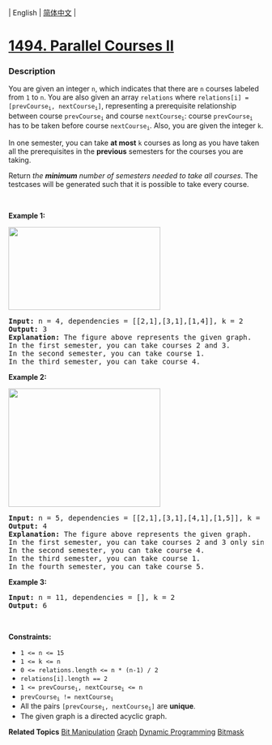 | English | [简体中文](README.md) |

# [1494. Parallel Courses II](https://leetcode-cn.com/problems/parallel-courses-ii)
 ### Description
<p>You are given an integer <code>n</code>, which indicates that there are <code>n</code> courses labeled from <code>1</code> to <code>n</code>. You are also given an array <code>relations</code> where <code>relations[i] = [prevCourse<sub>i</sub>, nextCourse<sub>i</sub>]</code>, representing a prerequisite relationship between course <code>prevCourse<sub>i</sub></code> and course <code>nextCourse<sub>i</sub></code>: course <code>prevCourse<sub>i</sub></code> has to be taken before course <code>nextCourse<sub>i</sub></code>. Also, you are given the integer <code>k</code>.</p>

<p>In one semester, you can take <strong>at most</strong> <code>k</code> courses as long as you have taken all the prerequisites in the <strong>previous</strong> semesters for the courses you are taking.</p>

<p>Return <em>the <strong>minimum</strong> number of semesters needed to take all courses</em>. The testcases will be generated such that it is possible to take every course.</p>

<p>&nbsp;</p>
<p><strong>Example 1:</strong></p>

<p><strong><img alt="" src="https://assets.leetcode.com/uploads/2020/05/22/leetcode_parallel_courses_1.png" style="width: 300px; height: 164px;" /></strong></p>

<pre>
<strong>Input:</strong> n = 4, dependencies = [[2,1],[3,1],[1,4]], k = 2
<strong>Output:</strong> 3 
<strong>Explanation:</strong> The figure above represents the given graph.
In the first semester, you can take courses 2 and 3.
In the second semester, you can take course 1.
In the third semester, you can take course 4.
</pre>

<p><strong>Example 2:</strong></p>

<p><strong><img alt="" src="https://assets.leetcode.com/uploads/2020/05/22/leetcode_parallel_courses_2.png" style="width: 300px; height: 234px;" /></strong></p>

<pre>
<strong>Input:</strong> n = 5, dependencies = [[2,1],[3,1],[4,1],[1,5]], k = 2
<strong>Output:</strong> 4 
<strong>Explanation:</strong> The figure above represents the given graph.
In the first semester, you can take courses 2 and 3 only since you cannot take more than two per semester.
In the second semester, you can take course 4.
In the third semester, you can take course 1.
In the fourth semester, you can take course 5.
</pre>

<p><strong>Example 3:</strong></p>

<pre>
<strong>Input:</strong> n = 11, dependencies = [], k = 2
<strong>Output:</strong> 6
</pre>

<p>&nbsp;</p>
<p><strong>Constraints:</strong></p>

<ul>
	<li><code>1 &lt;= n &lt;= 15</code></li>
	<li><code>1 &lt;= k &lt;= n</code></li>
	<li><code>0 &lt;= relations.length &lt;= n * (n-1) / 2</code></li>
	<li><code>relations[i].length == 2</code></li>
	<li><code>1 &lt;= prevCourse<sub>i</sub>, nextCourse<sub>i</sub> &lt;= n</code></li>
	<li><code>prevCourse<sub>i</sub> != nextCourse<sub>i</sub></code></li>
	<li>All the pairs <code>[prevCourse<sub>i</sub>, nextCourse<sub>i</sub>]</code> are <strong>unique</strong>.</li>
	<li>The given graph is a directed acyclic graph.</li>
</ul>

**Related Topics**  [Bit Manipulation](https://leetcode-cn.com/tag/bit-manipulation) [Graph](https://leetcode-cn.com/tag/graph) [Dynamic Programming](https://leetcode-cn.com/tag/dynamic-programming) [Bitmask](https://leetcode-cn.com/tag/bitmask) 